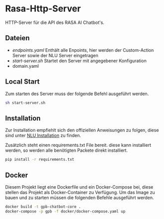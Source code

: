 # Rasa-Http-Server
HTTP-Server für die API des RASA AI Chatbot's.

## Dateien
* *endpoints.yaml* Enthält alle Enpoints, hier werden der Custom-Action Server sowie der NLU Server eingetragen
* *start-server.sh* Startet den Server mit angegebener Konfiguration
* domain.yaml


## Local Start

Zum starten des Server muss der folgende Befehl ausgeführt werden.
```bash
sh start-server.sh
```

## Installation

Zur Installation empfiehlt sich den offiziellen Anweisungen zu folgen, diese sind unter [NLU Installation](http://www.rasa.com/docs/nlu/installation/) zu finden.

Zusätzlich steht einen requirements.txt File bereit. diese kann installiert werden, so werden alle benötigten Packete direkt installiert.

```bash
pip install -r requirements.txt
```

## Docker
Diesem Projekt liegt eine Dockerfile und ein Docker-Compose bei, diese stellen das Projekt als Docker-Container zu Verfügung.
Um das Image zu bauen und zu starten müssen die folgenden Befehle ausgeführt werden.

```bash
docker build -t gpb-chatbot-core .
docker-compose -p gpb -f docker/docker-compose.yaml up
```
